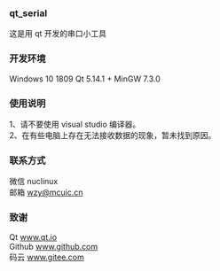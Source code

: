﻿### qt_serial
这是用 qt 开发的串口小工具  

### 开发环境
Windows 10 1809
Qt 5.14.1 + MinGW 7.3.0

### 使用说明
1、请不要使用 visual studio 编译器。   
2、在有些电脑上存在无法接收数据的现象，暂未找到原因。    

### 联系方式
微信 nuclinux    
邮箱 wzy@mcuic.cn   

### 致谢
Qt  www.qt.io     
Github  www.github.com      
码云  www.gitee.com   
